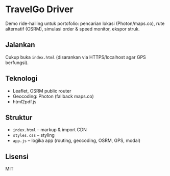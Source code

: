 # TravelGo Driver

Demo ride-hailing untuk portofolio: pencarian lokasi (Photon/maps.co), rute alternatif (OSRM), simulasi order & speed monitor, ekspor struk.

## Jalankan
Cukup buka `index.html` (disarankan via HTTPS/localhost agar GPS berfungsi).

## Teknologi
- Leaflet, OSRM public router
- Geocoding: Photon (fallback maps.co)
- html2pdf.js

## Struktur
- `index.html` – markup & import CDN
- `styles.css` – styling
- `app.js` – logika app (routing, geocoding, OSRM, GPS, modal)

## Lisensi
MIT
